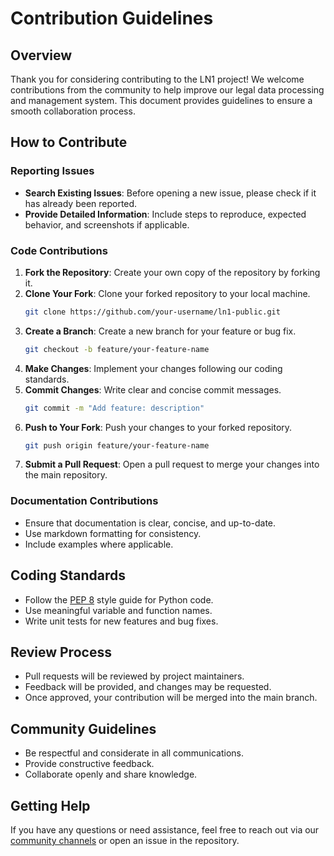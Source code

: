 # Contribution Guidelines

## Overview

Thank you for considering contributing to the LN1 project! We welcome contributions from the community to help improve our legal data processing and management system. This document provides guidelines to ensure a smooth collaboration process.

## How to Contribute

### Reporting Issues

- **Search Existing Issues**: Before opening a new issue, please check if it has already been reported.
- **Provide Detailed Information**: Include steps to reproduce, expected behavior, and screenshots if applicable.

### Code Contributions

1. **Fork the Repository**: Create your own copy of the repository by forking it.
2. **Clone Your Fork**: Clone your forked repository to your local machine.
   ```bash
   git clone https://github.com/your-username/ln1-public.git
   ```
3. **Create a Branch**: Create a new branch for your feature or bug fix.
   ```bash
   git checkout -b feature/your-feature-name
   ```
4. **Make Changes**: Implement your changes following our coding standards.
5. **Commit Changes**: Write clear and concise commit messages.
   ```bash
   git commit -m "Add feature: description"
   ```
6. **Push to Your Fork**: Push your changes to your forked repository.
   ```bash
   git push origin feature/your-feature-name
   ```
7. **Submit a Pull Request**: Open a pull request to merge your changes into the main repository.

### Documentation Contributions

- Ensure that documentation is clear, concise, and up-to-date.
- Use markdown formatting for consistency.
- Include examples where applicable.

## Coding Standards

- Follow the [PEP 8](https://pep8.org/) style guide for Python code.
- Use meaningful variable and function names.
- Write unit tests for new features and bug fixes.

## Review Process

- Pull requests will be reviewed by project maintainers.
- Feedback will be provided, and changes may be requested.
- Once approved, your contribution will be merged into the main branch.

## Community Guidelines

- Be respectful and considerate in all communications.
- Provide constructive feedback.
- Collaborate openly and share knowledge.

## Getting Help

If you have any questions or need assistance, feel free to reach out via our [community channels](https://t.me/datahiveofficial) or open an issue in the repository.


